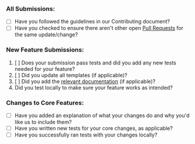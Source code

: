 ### All Submissions:

* [ ] Have you followed the guidelines in our Contributing document?
* [ ] Have you checked to ensure there aren't other open [Pull Requests](../../../pulls) for the same update/change?

### New Feature Submissions:

1. [ ] Does your submission pass tests and did you add any new tests needed for your feature?
2. [ ] Did you update all templates (if applicable)?
3. [ ] Did you add the [relevant documentation](https://github.com/rappasoft/laravel-livewire-tables-docs) (if applicable)?
4. Did you test locally to make sure your feature works as intended?

### Changes to Core Features:

* [ ] Have you added an explanation of what your changes do and why you'd like us to include them?
* [ ] Have you written new tests for your core changes, as applicable?
* [ ] Have you successfully ran tests with your changes locally?
